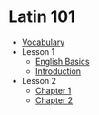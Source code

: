 # Latin 101

- [Vocabulary](vocabulary.md)
- Lesson 1
  - [English Basics](lesson-1/english-basics.md)
  - [Introduction](lesson-1/wheelock-introduction.md)
- Lesson 2
  - [Chapter 1](lesson-2/wheelock-chapter1.md)
  - [Chapter 2](lesson-2/wheelock-chapter1.md)